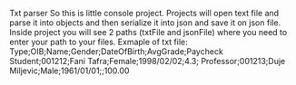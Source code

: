 Txt parser
So this is little console project. Projects will open text file and parse it into objects and then serialize it into json and save it on json file.
Inside project you will see 2 paths (txtFile and jsonFile) where you need to enter your path to your files.
Exmaple of txt file:
Type;OIB;Name;Gender;DateOfBirth;AvgGrade;Paycheck
Student;001212;Fani Tafra;Female;1998/02/02;4.3;
Professor;001213;Duje Miljevic;Male;1961/01/01;;100.00
